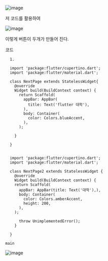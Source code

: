 
![image](https://github.com/user-attachments/assets/543e44de-0b79-443d-959e-7a0bf842027e)

저 코드를 활용하여

![image](https://github.com/user-attachments/assets/d9b49868-7a45-41e6-b95a-e80a0e9ac054)

이렇게 버튼이 두개가 만들어 진다.


코드


      1.
      
      import 'package:flutter/cupertino.dart';
      import 'package:flutter/material.dart';
      
      class NextPage extends StatelessWidget{
        @override
        Widget build(BuildContext context) {
          return Scaffold(
            appBar: AppBar(
              title: Text('flutter 대학'),
            ),
            body: Container(
              color: Colors.blueAccent,
            ),
          );
      
        }
        
      }

      
      import 'package:flutter/cupertino.dart';
      import 'package:flutter/material.dart';
      
      class NextPage2 extends StatelessWidget {
        @override
        Widget build(BuildContext context) {
        return Scaffold(
          appBar: AppBar(title: Text('대학'),),
          body: Container(
            color: Colors.amberAccent,
            height: 200,
          ),
        );
      
          throw UnimplementedError();
        }
      
      }
    
    main

![image](https://github.com/user-attachments/assets/0b2beabe-3f45-4db1-af0b-a9415410bfab)
